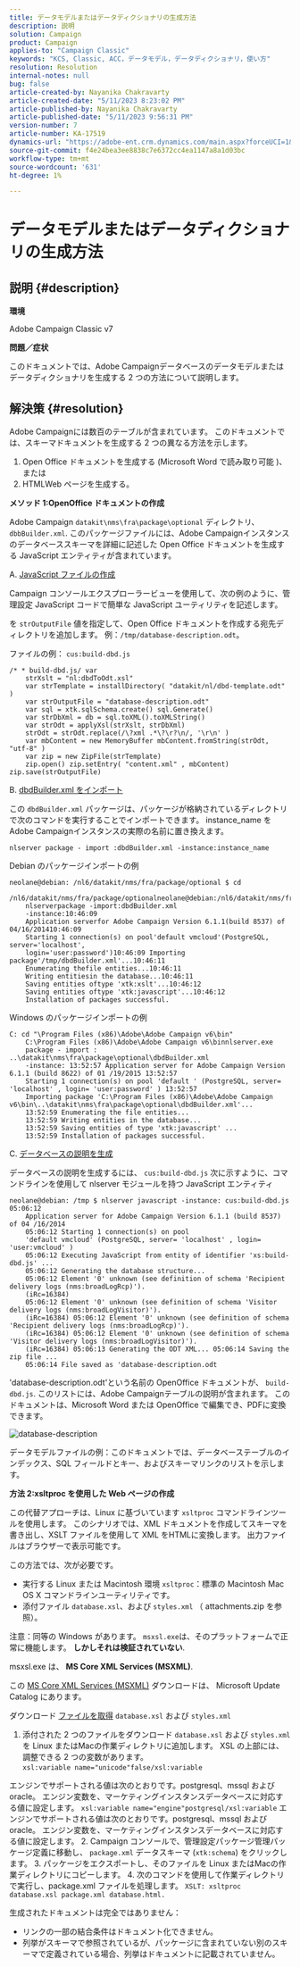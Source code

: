 ```yaml
---
title: データモデルまたはデータディクショナリの生成方法
description: 説明
solution: Campaign
product: Campaign
applies-to: "Campaign Classic"
keywords: "KCS, Classic, ACC，データモデル，データディクショナリ，使い方"
resolution: Resolution
internal-notes: null
bug: false
article-created-by: Nayanika Chakravarty
article-created-date: "5/11/2023 8:23:02 PM"
article-published-by: Nayanika Chakravarty
article-published-date: "5/11/2023 9:56:31 PM"
version-number: 7
article-number: KA-17519
dynamics-url: "https://adobe-ent.crm.dynamics.com/main.aspx?forceUCI=1&pagetype=entityrecord&etn=knowledgearticle&id=45c6d39a-39f0-ed11-8849-6045bd006239"
source-git-commit: f4e24bea3ee8838c7e6372cc4ea1147a8a1d03bc
workflow-type: tm+mt
source-wordcount: '631'
ht-degree: 1%

---
```


# データモデルまたはデータディクショナリの生成方法

## 説明 {#description}


<b>環境</b>

Adobe Campaign Classic v7

<b>問題／症状</b>

このドキュメントでは、Adobe Campaignデータベースのデータモデルまたはデータディクショナリを生成する 2 つの方法について説明します。


## 解決策 {#resolution}


Adobe Campaignには数百のテーブルが含まれています。 このドキュメントでは、スキーマドキュメントを生成する 2 つの異なる方法を示します。

1. Open Office ドキュメントを生成する (Microsoft Word で読み取り可能 )、または
2. HTMLWeb ページを生成する。


<b>メソッド 1:OpenOffice ドキュメントの作成</b>

Adobe Campaign `datakit\nms\fra\package\optional` ディレクトリ、 `dbbBuilder.xml`. このパッケージファイルには、Adobe Campaignインスタンスのデータベーススキーマを詳細に記述した Open Office ドキュメントを生成する JavaScript エンティティが含まれています。

A. <u>JavaScript ファイルの作成</u>



Campaign コンソールエクスプローラービューを使用して、次の例のように、管理設定 JavaScript コードで簡単な JavaScript ユーティリティを記述します。

を `strOutputFile` 値を指定して、Open Office ドキュメントを作成する宛先ディレクトリを追加します。 例：`/tmp/database-description.odt`。

ファイルの例： `cus:build-dbd.js`


```
/* * build-dbd.js/ var 
    strXslt = "nl:dbdToOdt.xsl" 
    var strTemplate = installDirectory( "datakit/nl/dbd-template.odt" ) 
    var strOutputFile = "database-description.odt" 
    var sql = xtk.sqlSchema.create() sql.Generate() 
    var strDbXml = db = sql.toXML().toXMLString() 
    var strOdt = applyXsl(strXslt, strDbXml) 
    strOdt = strOdt.replace(/\?xml .*\?\r?\n/, '\r\n' ) 
    var mbContent = new MemoryBuffer mbContent.fromString(strOdt, "utf-8" ) 
    var zip = new ZipFile(strTemplate) 
    zip.open() zip.setEntry( "content.xml" , mbContent) zip.save(strOutputFile)
```




B. <u>dbdBuilder.xml をインポート</u>



この `dbdBuilder.xml` パッケージは、パッケージが格納されているディレクトリで次のコマンドを実行することでインポートできます。 instance_name をAdobe Campaignインスタンスの実際の名前に置き換えます。

`nlserver package - import :dbdBuilder.xml -instance:instance_name`

Debian のパッケージインポートの例


```
neolane@debian: /nl6/datakit/nms/fra/package/optional $ cd 
    /nl6/datakit/nms/fra/package/optionalneolane@debian:/nl6/datakit/nms/fra/package/optional$ 
    nlserverpackage -import:dbdBuilder.xml 
    -instance:10:46:09 
    Application serverfor Adobe Campaign Version 6.1.1(build 8537) of 04/16/201410:46:09 
    Starting 1 connection(s) on pool'default vmcloud'(PostgreSQL, server='localhost', 
    login='user:password')10:46:09 Importing package'/tmp/dbdBuilder.xml'...10:46:11 
    Enumerating thefile entities...10:46:11 
    Writing entitiesin the database...10:46:11 
    Saving entities oftype 'xtk:xslt'...10:46:12 
    Saving entities oftype 'xtk:javascript'...10:46:12 
    Installation of packages successful.
```


Windows のパッケージインポートの例


```
C: cd "\Program Files (x86)\Adobe\Adobe Campaign v6\bin" 
    C:\Program Files (x86)\Adobe\Adobe Campaign v6\binnlserver.exe 
    package - import : ..\datakit\nms\fra\package\optional\dbdBuilder.xml 
    -instance: 13:52:57 Application server for Adobe Campaign Version 6.1.1 (build 8622) of 01 /19/2015 13:52:57 
    Starting 1 connection(s) on pool 'default ' (PostgreSQL, server= 'localhost' , login= 'user:password' ) 13:52:57
    Importing package 'C:\Program Files (x86)\Adobe\Adobe Campaign v6\bin\..\datakit\nms\fra\package\optional\dbdBuilder.xml'... 
    13:52:59 Enumerating the file entities... 
    13:52:59 Writing entities in the database... 
    13:52:59 Saving entities of type 'xtk:javascript' ... 
    13:52:59 Installation of packages successful.
```




C. <u>データベースの説明を生成</u>



データベースの説明を生成するには、 `cus:build-dbd.js` 次に示すように、コマンドラインを使用して nlserver モジュールを持つ JavaScript エンティティ


```
neolane@debian: /tmp $ nlserver javascript -instance: cus:build-dbd.js 05:06:12 
    Application server for Adobe Campaign Version 6.1.1 (build 8537) of 04 /16/2014 
    05:06:12 Starting 1 connection(s) on pool 
    'default vmcloud' (PostgreSQL, server= 'localhost' , login= 'user:vmcloud' ) 
    05:06:12 Executing JavaScript from entity of identifier 'xs:build-dbd.js' ... 
    05:06:12 Generating the database structure... 
    05:06:12 Element '0' unknown (see definition of schema 'Recipient delivery logs (nms:broadLogRcp)'). 
    (iRc=16384) 
    05:06:12 Element '0' unknown (see definition of schema 'Visitor delivery logs (nms:broadLogVisitor)'). 
    (iRc=16384) 05:06:12 Element '0' unknown (see definition of schema 'Recipient delivery logs (nms:broadLogRcp)'). 
    (iRc=16384) 05:06:12 Element '0' unknown (see definition of schema 'Visitor delivery logs (nms:broadLogVisitor)'). 
    (iRc=16384) 05:06:13 Generating the ODT XML... 05:06:14 Saving the zip file ... 
    05:06:14 File saved as 'database-description.odt
```


&#39;database-description.odt&#39;という名前の OpenOffice ドキュメントが、 `build-dbd.js`. このリストには、Adobe Campaignテーブルの説明が含まれます。 このドキュメントは、Microsoft Word または OpenOffice で編集でき、PDFに変換できます。

![database-description](https://helpx.adobe.com/content/dam/help/en/campaign/kb/generate-data-model/jcr%3acontent/main-pars/image/database-description.gif "database-description")

データモデルファイルの例：このドキュメントでは、データベーステーブルのインデックス、SQL フィールドとキー、およびスキーマリンクのリストを示します。

<b>方法 2:xsltproc を使用した Web ページの作成</b>

この代替アプローチは、Linux に基づいています `xsltproc` コマンドラインツールを使用します。 このシナリオでは、XML ドキュメントを作成してスキーマを書き出し、XSLT ファイルを使用して XML をHTMLに変換します。 出力ファイルはブラウザーで表示可能です。

この方法では、次が必要です。

- 実行する Linux または Macintosh 環境 `xsltproc`：標準の Macintosh Mac OS X コマンドラインユーティリティです。
- 添付ファイル `database.xsl`、および `styles.xml` （ attachments.zip を参照）。


注意：同等の Windows があります。 `msxsl.exe`は、そのプラットフォームで正常に機能します。 <b>しかしそれは検証されていない</b>.

msxsl.exe は、 <b>MS Core XML Services (MSXML)</b>.

この [MS Core XML Services (MSXML)](https://www.catalog.update.microsoft.com/Search.aspx?q=Microsoft%20Core%20XML%20Services%20%28MSXML%29%204.0) ダウンロードは、 Microsoft Update Catalog にあります。

ダウンロード
[ファイルを取得](https://helpx.adobe.com/content/dam/help/en/campaign/kb/generate-data-model/jcr:content/main-pars/download_123504941/attachments.zip "attachments.zip")
`database.xsl` および `styles.xml`

1. 添付された 2 つのファイルをダウンロード `database.xsl` および `styles.xml` を Linux またはMacの作業ディレクトリに追加します。 XSL の上部には、調整できる 2 つの変数があります。<br>    `xsl:variable name="unicode"false/xsl:variable`

エンジンでサポートされる値は次のとおりです。postgresql、mssql およびoracle。 エンジン変数を、マーケティングインスタンスデータベースに対応する値に設定します。   `xsl:variable name="engine"postgresql/xsl:variable`
エンジンでサポートされる値は次のとおりです。postgresql、mssql およびoracle。 エンジン変数を、マーケティングインスタンスデータベースに対応する値に設定します。
2. Campaign コンソールで、管理設定パッケージ管理パッケージ定義に移動し、 `package.xml` データスキーマ (`xtk:schema`) をクリックします。
3. パッケージをエクスポートし、そのファイルを Linux またはMacの作業ディレクトリにコピーします。
4. 次のコマンドを使用して作業ディレクトリで実行し、package.xml ファイルを処理します。 `XSLT: xsltproc database.xsl package.xml database.html.`


生成されたドキュメントは完全ではありません：

- リンクの一部の結合条件はドキュメント化できません。
- 列挙がスキーマで参照されているが、パッケージに含まれていない別のスキーマで定義されている場合、列挙はドキュメントに記載されていません。


